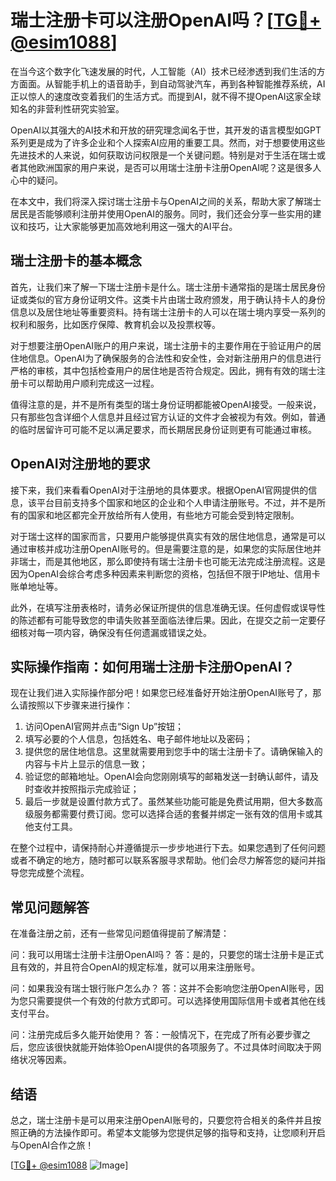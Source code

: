 # 瑞士注册卡可以注册OpenAI吗？[[TG💪+ @esim1088](https://t.me/s/esim1088)]

在当今这个数字化飞速发展的时代，人工智能（AI）技术已经渗透到我们生活的方方面面。从智能手机上的语音助手，到自动驾驶汽车，再到各种智能推荐系统，AI正以惊人的速度改变着我们的生活方式。而提到AI，就不得不提OpenAI这家全球知名的非营利性研究实验室。

OpenAI以其强大的AI技术和开放的研究理念闻名于世，其开发的语言模型如GPT系列更是成为了许多企业和个人探索AI应用的重要工具。然而，对于想要使用这些先进技术的人来说，如何获取访问权限是一个关键问题。特别是对于生活在瑞士或者其他欧洲国家的用户来说，是否可以用瑞士注册卡注册OpenAI呢？这是很多人心中的疑问。

在本文中，我们将深入探讨瑞士注册卡与OpenAI之间的关系，帮助大家了解瑞士居民是否能够顺利注册并使用OpenAI的服务。同时，我们还会分享一些实用的建议和技巧，让大家能够更加高效地利用这一强大的AI平台。

## 瑞士注册卡的基本概念

首先，让我们来了解一下瑞士注册卡是什么。瑞士注册卡通常指的是瑞士居民身份证或类似的官方身份证明文件。这类卡片由瑞士政府颁发，用于确认持卡人的身份信息以及居住地址等重要资料。持有瑞士注册卡的人可以在瑞士境内享受一系列的权利和服务，比如医疗保障、教育机会以及投票权等。

对于想要注册OpenAI账户的用户来说，瑞士注册卡的主要作用在于验证用户的居住地信息。OpenAI为了确保服务的合法性和安全性，会对新注册用户的信息进行严格的审核，其中包括检查用户的居住地是否符合规定。因此，拥有有效的瑞士注册卡可以帮助用户顺利完成这一过程。

值得注意的是，并不是所有类型的瑞士身份证明都能被OpenAI接受。一般来说，只有那些包含详细个人信息并且经过官方认证的文件才会被视为有效。例如，普通的临时居留许可可能不足以满足要求，而长期居民身份证则更有可能通过审核。

## OpenAI对注册地的要求

接下来，我们来看看OpenAI对于注册地的具体要求。根据OpenAI官网提供的信息，该平台目前支持多个国家和地区的企业和个人申请注册账号。不过，并不是所有的国家和地区都完全开放给所有人使用，有些地方可能会受到特定限制。

对于瑞士这样的国家而言，只要用户能够提供真实有效的居住地信息，通常是可以通过审核并成功注册OpenAI账号的。但是需要注意的是，如果您的实际居住地并非瑞士，而是其他地区，那么即使持有瑞士注册卡也可能无法完成注册流程。这是因为OpenAI会综合考虑多种因素来判断您的资格，包括但不限于IP地址、信用卡账单地址等。

此外，在填写注册表格时，请务必保证所提供的信息准确无误。任何虚假或误导性的陈述都有可能导致您的申请失败甚至面临法律后果。因此，在提交之前一定要仔细核对每一项内容，确保没有任何遗漏或错误之处。

## 实际操作指南：如何用瑞士注册卡注册OpenAI？

现在让我们进入实际操作部分吧！如果您已经准备好开始注册OpenAI账号了，那么请按照以下步骤来进行操作：

1. 访问OpenAI官网并点击“Sign Up”按钮；
2. 填写必要的个人信息，包括姓名、电子邮件地址以及密码；
3. 提供您的居住地信息。这里就需要用到您手中的瑞士注册卡了。请确保输入的内容与卡片上显示的信息一致；
4. 验证您的邮箱地址。OpenAI会向您刚刚填写的邮箱发送一封确认邮件，请及时查收并按照指示完成验证；
5. 最后一步就是设置付款方式了。虽然某些功能可能是免费试用期，但大多数高级服务都需要付费订阅。您可以选择合适的套餐并绑定一张有效的信用卡或其他支付工具。

在整个过程中，请保持耐心并遵循提示一步步地进行下去。如果您遇到了任何问题或者不确定的地方，随时都可以联系客服寻求帮助。他们会尽力解答您的疑问并指导您完成整个流程。

## 常见问题解答

在准备注册之前，还有一些常见问题值得提前了解清楚：

问：我可以用瑞士注册卡注册OpenAI吗？
答：是的，只要您的瑞士注册卡是正式且有效的，并且符合OpenAI的规定标准，就可以用来注册账号。

问：如果我没有瑞士银行账户怎么办？
答：这并不会影响您注册OpenAI账号，因为您只需要提供一个有效的付款方式即可。可以选择使用国际信用卡或者其他在线支付平台。

问：注册完成后多久能开始使用？
答：一般情况下，在完成了所有必要步骤之后，您应该很快就能开始体验OpenAI提供的各项服务了。不过具体时间取决于网络状况等因素。

## 结语

总之，瑞士注册卡是可以用来注册OpenAI账号的，只要您符合相关的条件并且按照正确的方法操作即可。希望本文能够为您提供足够的指导和支持，让您顺利开启与OpenAI合作之旅！

[[TG💪+ @esim1088](https://t.me/s/esim1088) ![Image](https://i.postimg.cc/4NQfJmqS/Snipaste-2025-05-13-00-14-12.png)]